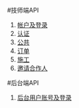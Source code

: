 #技师端API
1. [帐户及登录](1-1-account.md)
2. [认证](1-2-certificate.md)
3. [公共](1-3-pub.md)
4. [订单](1-4-order.md)
5. [施工](1-5-construction.md)
6. [邀请合作人](1-6-invite.md)

#后台端API
1. [后台用户账号及登录](2-1-staff.md)

